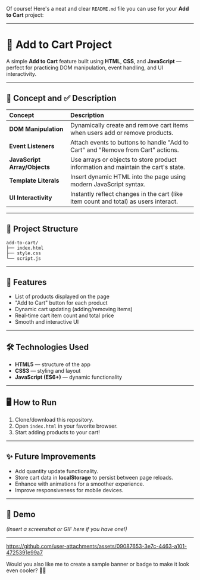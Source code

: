 Of course! Here's a neat and clear `README.md` file you can use for your **Add to Cart** project:

---

# 🛒 Add to Cart Project

A simple **Add to Cart** feature built using **HTML**, **CSS**, and **JavaScript** — perfect for practicing DOM manipulation, event handling, and UI interactivity.

---

## 🧠 Concept and ✅ Description

| Concept | Description |
|:--------|:------------|
| **DOM Manipulation** | Dynamically create and remove cart items when users add or remove products. |
| **Event Listeners** | Attach events to buttons to handle "Add to Cart" and "Remove from Cart" actions. |
| **JavaScript Array/Objects** | Use arrays or objects to store product information and maintain the cart's state. |
| **Template Literals** | Insert dynamic HTML into the page using modern JavaScript syntax. |
| **UI Interactivity** | Instantly reflect changes in the cart (like item count and total) as users interact. |

---

## 📂 Project Structure

```
add-to-cart/
├── index.html
├── style.css
└── script.js
```

---

## 🚀 Features

- List of products displayed on the page
- "Add to Cart" button for each product
- Dynamic cart updating (adding/removing items)
- Real-time cart item count and total price
- Smooth and interactive UI

---

## 🛠️ Technologies Used

- **HTML5** — structure of the app
- **CSS3** — styling and layout
- **JavaScript (ES6+)** — dynamic functionality

---

## 🖥️ How to Run

1. Clone/download this repository.
2. Open `index.html` in your favorite browser.
3. Start adding products to your cart!

---

## ✨ Future Improvements

- Add quantity update functionality.
- Store cart data in **localStorage** to persist between page reloads.
- Enhance with animations for a smoother experience.
- Improve responsiveness for mobile devices.

---

## 📸 Demo

*(Insert a screenshot or GIF here if you have one!)*

---


https://github.com/user-attachments/assets/09087653-3e7c-4463-a101-4725391e99a7


Would you also like me to create a sample banner or badge to make it look even cooler? 🎨🚀  
